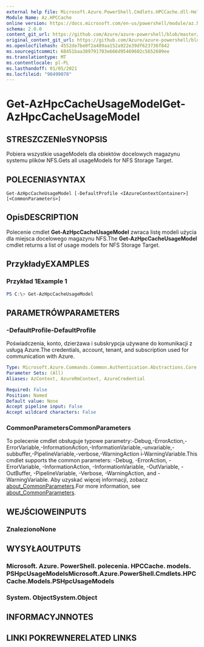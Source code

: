 ```yaml
---
external help file: Microsoft.Azure.PowerShell.Cmdlets.HPCCache.dll-Help.xml
Module Name: Az.HPCCache
online version: https://docs.microsoft.com/en-us/powershell/module/az.hpccache/get-azhpccacheusagemodels
schema: 2.0.0
content_git_url: https://github.com/Azure/azure-powershell/blob/master/src/HPCCache/HPCCache/help/Get-AzHpcCacheUsageModel.md
original_content_git_url: https://github.com/Azure/azure-powershell/blob/master/src/HPCCache/HPCCache/help/Get-AzHpcCacheUsageModel.md
ms.openlocfilehash: 4552de7be0f2a489aa152a922e39df623736f842
ms.sourcegitcommit: 68451baa389791703e666d95469602c5652609ee
ms.translationtype: MT
ms.contentlocale: pl-PL
ms.lasthandoff: 01/05/2021
ms.locfileid: "98499078"
---
```

# <span data-ttu-id="ab7b2-101">Get-AzHpcCacheUsageModel</span><span class="sxs-lookup"><span data-stu-id="ab7b2-101">Get-AzHpcCacheUsageModel</span></span>

## <span data-ttu-id="ab7b2-102">STRESZCZENIe</span><span class="sxs-lookup"><span data-stu-id="ab7b2-102">SYNOPSIS</span></span>
<span data-ttu-id="ab7b2-103">Pobiera wszystkie usageModels dla obiektów docelowych magazynu systemu plików NFS.</span><span class="sxs-lookup"><span data-stu-id="ab7b2-103">Gets all usageModels for NFS Storage Target.</span></span>

## <span data-ttu-id="ab7b2-104">POLECENIA</span><span class="sxs-lookup"><span data-stu-id="ab7b2-104">SYNTAX</span></span>

```
Get-AzHpcCacheUsageModel [-DefaultProfile <IAzureContextContainer>] [<CommonParameters>]
```

## <span data-ttu-id="ab7b2-105">Opis</span><span class="sxs-lookup"><span data-stu-id="ab7b2-105">DESCRIPTION</span></span>
<span data-ttu-id="ab7b2-106">Polecenie cmdlet **Get-AzHpcCacheUsageModel** zwraca listę modeli użycia dla miejsca docelowego magazynu NFS.</span><span class="sxs-lookup"><span data-stu-id="ab7b2-106">The **Get-AzHpcCacheUsageModel** cmdlet returns a list of usage models for NFS Storage Target.</span></span>

## <span data-ttu-id="ab7b2-107">Przykłady</span><span class="sxs-lookup"><span data-stu-id="ab7b2-107">EXAMPLES</span></span>

### <span data-ttu-id="ab7b2-108">Przykład 1</span><span class="sxs-lookup"><span data-stu-id="ab7b2-108">Example 1</span></span>
```powershell
PS C:\> Get-AzHpcCacheUsageModel
```

## <span data-ttu-id="ab7b2-109">PARAMETRÓW</span><span class="sxs-lookup"><span data-stu-id="ab7b2-109">PARAMETERS</span></span>

### <span data-ttu-id="ab7b2-110">-DefaultProfile</span><span class="sxs-lookup"><span data-stu-id="ab7b2-110">-DefaultProfile</span></span>
<span data-ttu-id="ab7b2-111">Poświadczenia, konto, dzierżawa i subskrypcja używane do komunikacji z usługą Azure.</span><span class="sxs-lookup"><span data-stu-id="ab7b2-111">The credentials, account, tenant, and subscription used for communication with Azure.</span></span>

```yaml
Type: Microsoft.Azure.Commands.Common.Authentication.Abstractions.Core.IAzureContextContainer
Parameter Sets: (All)
Aliases: AzContext, AzureRmContext, AzureCredential

Required: False
Position: Named
Default value: None
Accept pipeline input: False
Accept wildcard characters: False
```

### <span data-ttu-id="ab7b2-112">CommonParameters</span><span class="sxs-lookup"><span data-stu-id="ab7b2-112">CommonParameters</span></span>
<span data-ttu-id="ab7b2-113">To polecenie cmdlet obsługuje typowe parametry:-Debug,-ErrorAction,-ErrorVariable,-InformationAction,-InformationVariable,-unvariable,-subbuffer,-PipelineVariable,-verbose,-WarningAction i-WarningVariable.</span><span class="sxs-lookup"><span data-stu-id="ab7b2-113">This cmdlet supports the common parameters: -Debug, -ErrorAction, -ErrorVariable, -InformationAction, -InformationVariable, -OutVariable, -OutBuffer, -PipelineVariable, -Verbose, -WarningAction, and -WarningVariable.</span></span> <span data-ttu-id="ab7b2-114">Aby uzyskać więcej informacji, zobacz [about_CommonParameters](http://go.microsoft.com/fwlink/?LinkID=113216).</span><span class="sxs-lookup"><span data-stu-id="ab7b2-114">For more information, see [about_CommonParameters](http://go.microsoft.com/fwlink/?LinkID=113216).</span></span>

## <span data-ttu-id="ab7b2-115">WEJŚCIOWE</span><span class="sxs-lookup"><span data-stu-id="ab7b2-115">INPUTS</span></span>

### <span data-ttu-id="ab7b2-116">Znaleziono</span><span class="sxs-lookup"><span data-stu-id="ab7b2-116">None</span></span>

## <span data-ttu-id="ab7b2-117">WYSYŁA</span><span class="sxs-lookup"><span data-stu-id="ab7b2-117">OUTPUTS</span></span>

### <span data-ttu-id="ab7b2-118">Microsoft. Azure. PowerShell. polecenia. HPCCache. models. PSHpcUsageModels</span><span class="sxs-lookup"><span data-stu-id="ab7b2-118">Microsoft.Azure.PowerShell.Cmdlets.HPCCache.Models.PSHpcUsageModels</span></span>

### <span data-ttu-id="ab7b2-119">System. Object</span><span class="sxs-lookup"><span data-stu-id="ab7b2-119">System.Object</span></span>
## <span data-ttu-id="ab7b2-120">INFORMACYJN</span><span class="sxs-lookup"><span data-stu-id="ab7b2-120">NOTES</span></span>

## <span data-ttu-id="ab7b2-121">LINKI POKREWNE</span><span class="sxs-lookup"><span data-stu-id="ab7b2-121">RELATED LINKS</span></span>
